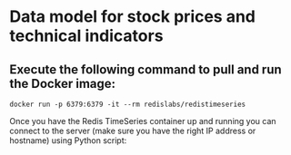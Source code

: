 # Data model for stock prices and technical indicators 



## Execute the following command to pull and run the Docker image:

```
docker run -p 6379:6379 -it --rm redislabs/redistimeseries
```

Once you have the Redis TimeSeries container up and running you can connect to the server (make sure you have the right IP address or hostname) using Python script:



 

